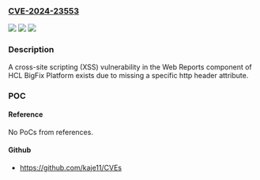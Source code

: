 ### [CVE-2024-23553](https://cve.mitre.org/cgi-bin/cvename.cgi?name=CVE-2024-23553)
![](https://img.shields.io/static/v1?label=Product&message=BigFix%20Platform&color=blue)
![](https://img.shields.io/static/v1?label=Version&message=9.5%20-%209.5.23%2C%2010%20-%2010.0.10%20&color=brightgreen)
![](https://img.shields.io/static/v1?label=Vulnerability&message=n%2Fa&color=blue)

### Description

A cross-site scripting (XSS) vulnerability in the Web Reports component of HCL BigFix Platform exists due to missing a specific http header attribute. 

### POC

#### Reference
No PoCs from references.

#### Github
- https://github.com/kaje11/CVEs

